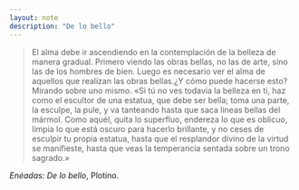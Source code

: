 ```yaml
---
layout: note
description: "De lo bello"
---
```


> El alma debe ir ascendiendo en la contemplación de la belleza de manera
> gradual. Primero viendo las obras bellas, no las de arte, sino las de los
> hombres de bien. Luego es necesario ver el alma de aquellos que realizan las
> obras bellas.¿Y cómo puede hacerse esto? Mirando sobre uno mismo. «Si tú no
> ves todavía la belleza en ti, haz como el escultor de una estatua, que debe
> ser bella; toma una parte, la esculpe, la pule, y va tanteando hasta que saca
> líneas bellas del mármol. Como aquél, quita lo superfluo, endereza lo que es
> oblicuo, limpia lo que está oscuro para hacerlo brillante, y no ceses de
> esculpir tu propia estatua, hasta que el resplandor divino de la virtud se
> manifieste, hasta que veas la temperancia sentada sobre un trono sagrado.»

*Enéadas: De lo bello*, Plotino.
